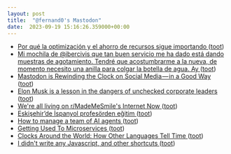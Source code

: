 ```yaml
---
layout: post
title:  "@fernand0's Mastodon"
date:  2023-09-19 15:16:26.359000+00:00
---
```

*  [Por qué la optimización y el ahorro de recursos sigue importando ](https://thecheis.com/2023/09/11/por-que-optimizacion-ahorro-recursos) ([toot](https://mastodon.social/@fernand0/111092471323619799))
*  [Mi mochila de @ibercivis que tan buen servicio me ha dado está dando muestras de agotamiento. Tendré que acostumbrarme a la nueva, de momento necesito una anilla para colgar la botella de agua. Ay ](https://mastodon.social/@fernand0/111092307686816462) ([toot](https://mastodon.social/@fernand0/111092307686816462))
*  [Mastodon is Rewinding the Clock on Social Media — in a Good Way  ](https://chrlschn.medium.com/mastodon-is-rewinding-the-clock-on-social-media-in-a-good-way-8998f6d9f1aa) ([toot](https://mastodon.social/@fernand0/111092207896489361))
*  [Elon Musk is a lesson in the dangers of unchecked corporate leaders ](https://www.theguardian.com/commentisfree/2023/sep/12/elon-musk-spacex-twitter-x-russia-ukrain) ([toot](https://mastodon.social/@fernand0/111091529470695114))
*  [We're all living on r/MadeMeSmile's Internet Now ](https://www.garbageday.email/p/were-all-living-on-rmademesmile) ([toot](https://mastodon.social/@fernand0/111091411766286459))
*  [Eskişehir’de İspanyol profesörden eğitim ](https://www.eskisehirekspres.net/eskisehirde-ispanyol-profesorden-egiti) ([toot](https://mastodon.social/@fernand0/111091041807206337))
*  [How to manage a team of AI agents ](https://www.generational.pub/p/how-to-manage-a-team-of-ai-agent) ([toot](https://mastodon.social/@fernand0/111090835433521176))
*  [Getting Used To Microservices ](https://two-wrongs.com/getting-used-to-microservice) ([toot](https://mastodon.social/@fernand0/111090591959556501))
*  [Clocks Around the World: How Other Languages Tell Time ](https://www.openculture.com/2023/08/clocks-around-the-world-how-other-languages-tell-time.htm) ([toot](https://mastodon.social/@fernand0/111089983996604959))
*  [I didn't write any Javascript, and other shortcuts ](https://csvbase.com/blog/) ([toot](https://mastodon.social/@fernand0/111087919550798655))
